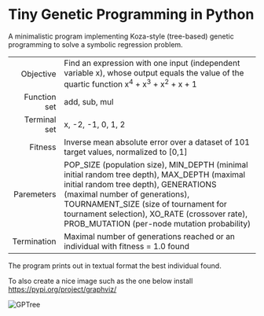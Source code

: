 # Tiny Genetic Programming in Python

A minimalistic program implementing Koza-style (tree-based) genetic programming to solve a symbolic regression problem. 


|  |  |
|-------------:|:-------------| 
| Objective | Find an expression with one input (independent variable x), whose output equals the value of the quartic function  x<sup>4</sup> + x<sup>3</sup> + x<sup>2</sup> + x + 1 |
| Function set | add, sub, mul |   
| Terminal set | x, -2, -1, 0, 1, 2  |   
| Fitness | Inverse mean absolute error over a dataset of 101 target values, normalized to [0,1]
| Paremeters | POP_SIZE (population size), MIN_DEPTH (minimal initial random tree depth), MAX_DEPTH (maximal initial random tree depth), GENERATIONS (maximal number of generations), TOURNAMENT_SIZE (size of tournament for tournament selection), XO_RATE (crossover rate), PROB_MUTATION (per-node mutation probability) |
| Termination | Maximal number of generations reached or an individual with fitness = 1.0 found |

The program prints out in textual format the best individual found.

To also create a nice image such as the one below install https://pypi.org/project/graphviz/

![GPTree](https://github.com/moshesipper/tiny-gp/blob/master/GPTree.png?raw=true)
